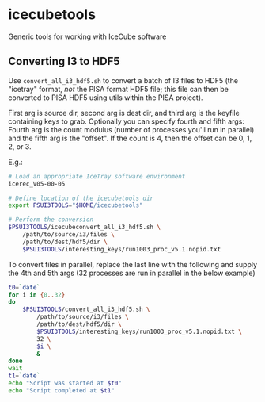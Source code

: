 icecubetools
============

Generic tools for working with IceCube software


Converting I3 to HDF5
---------------------
Use `convert_all_i3_hdf5.sh` to convert a batch of I3 files to HDF5 (the "icetray" format, _not_ the PISA format HDF5 file; this file can then be converted to PISA HDF5 using utils within the PISA project).

First arg is source dir, second arg is dest dir, and third arg is the keyfile containing keys to grab. Optionally you can specify fourth and fifth args: Fourth arg is the count modulus (number of processes you'll run in parallel) and the fifth arg is the "offset". If the count is 4, then the offset can be 0, 1, 2, or 3.

E.g.:
```bash
# Load an appropriate IceTray software environment
icerec_V05-00-05

# Define location of the icecubetools dir
export PSUI3TOOLS="$HOME/icecubetools"

# Perform the conversion
$PSUI3TOOLS/icecubeconvert_all_i3_hdf5.sh \
    /path/to/source/i3/files \
    /path/to/dest/hdf5/dir \
    $PSUI3TOOLS/interesting_keys/run1003_proc_v5.1.nopid.txt
```

To convert files in parallel, replace the last line with the following and supply the 4th and 5th args (32 processes are run in parallel in the below example)
```bash
t0=`date`
for i in {0..32}
do
    $PSUI3TOOLS/convert_all_i3_hdf5.sh \
        /path/to/source/i3/files \
        /path/to/dest/hdf5/dir \
        $PSUI3TOOLS/interesting_keys/run1003_proc_v5.1.nopid.txt \
        32 \
        $i \
        &
done
wait
t1=`date`
echo "Script was started at $t0"
echo "Script completed at $t1"
```
